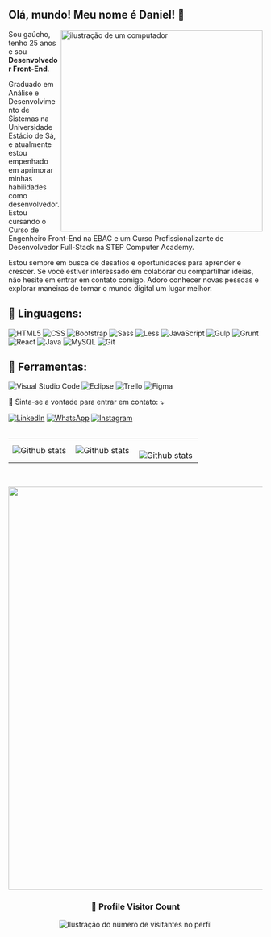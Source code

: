 ## Olá, mundo! Meu nome é <strong>Daniel</strong>! 👋

<img src="https://raw.githubusercontent.com/MicaelliMedeiros/micaellimedeiros/master/image/computer-illustration.png" alt="ilustração de um computador" min-width="400px" max-width="400px" width="400px" align="right">

<p align="left"> 
  Sou gaúcho, tenho 25 anos e sou <strong>Desenvolvedor Front-End</strong>.

Graduado em Análise e Desenvolvimento de Sistemas na Universidade Estácio de Sá, e atualmente estou empenhado em aprimorar minhas habilidades como desenvolvedor. Estou cursando o Curso de Engenheiro Front-End na EBAC e um Curso Profissionalizante de Desenvolvedor Full-Stack na STEP Computer Academy.

Estou sempre em busca de desafios e oportunidades para aprender e crescer. Se você estiver interessado em colaborar ou compartilhar ideias, não hesite em entrar em contato comigo. Adoro conhecer novas pessoas e explorar maneiras de tornar o mundo digital um lugar melhor.

<h2 align="left">
 🦄 Linguagens:
</h2>

![HTML5](https://img.shields.io/badge/-HTML5-333333?style=flat&logo=HTML5)
![CSS](https://img.shields.io/badge/-CSS-333333?style=flat&logo=CSS3&logoColor=1572B6)
![Bootstrap](https://img.shields.io/badge/-Bootstrap-333333?style=flat&logo=Bootstrap&logoColor=007396)
![Sass](https://img.shields.io/badge/-sass-333333?style=flat&logo=sass&logoColor=cc6699)
![Less](https://img.shields.io/badge/-less-333333?style=flat&logo=less&logoColor=007396)
![JavaScript](https://img.shields.io/badge/-JavaScript-333333?style=flat&logo=javascript)
![Gulp](https://img.shields.io/badge/-gulp-333333?style=flat&logo=gulp&logoColor=ff0000)
![Grunt](https://img.shields.io/badge/-grunt-333333?style=flat&logo=grunt&logoColor=ff2233)
![React](https://img.shields.io/badge/-React-333333?style=flat&logo=react)
![Java](https://img.shields.io/badge/-Java-333333?style=flat&logo=Java&logoColor=007396)
![MySQL](https://img.shields.io/badge/-MySQL-333333?style=flat&logo=mysql)
![Git](https://img.shields.io/badge/-git-333333?style=flat&logo=git&logoColor=ff2233)

<h2 align="left">
  💼 Ferramentas:
</h2>

![Visual Studio Code](https://img.shields.io/badge/-Visual%20Studio%20Code-333333?style=flat&logo=visual-studio-code&logoColor=007ACC)
![Eclipse](https://img.shields.io/badge/-Eclipse-333333?style=flat&logo=eclipse-ide&logoColor=2C2255)
![Trello](https://img.shields.io/badge/-Trello-333333?style=flat&logo=trello&logoColor=007ACC)
![Figma](https://img.shields.io/badge/-Figma-333333?style=flat&logo=figma&logoColor=007ACC)

<p align="left">
  💌 Sinta-se a vontade para entrar em contato: ⤵️
</p>

<a href="https://www.linkedin.com/in/daniel-diego-ribeiro/" title="LinkedIn" target="_blank">
<img src="https://img.shields.io/badge/-Linkedin-0e76a8?style=flat-square&logo=Linkedin&logoColor=white&link=LINK-DO-SEU-LINKEDIN" alt="LinkedIn"/></a>

<a href="https://wa.me/+5554984237101" title="WhatsApp" target="_blank">
<img src="https://img.shields.io/badge/-WhatsApp-25d366?style=flat-square&labelColor=25d366&logo=whatsapp&logoColor=white&link=API-DO-SEU-WHATSAPP" alt="WhatsApp"/></a>

<a href="https://www.instagram.com/ribeiroo.dani/" title="Instagram" target="_blank">
<img src="https://img.shields.io/badge/-Instagram-DF0174?style=flat-square&labelColor=DF0174&logo=instagram&logoColor=white&link=LINK-DO-SEU-INSTAGRAM" alt="Instagram"/></a>
<br>
<br>
<table>
  <tr>
    <td>
      <img
        align="left"
        src="https://github-readme-stats.vercel.app/api?username=danieldribeiro&theme=dark&hide_border=false&include_all_commits=true&count_private=true"
        alt="Github stats"
      />
    </td>
    <td>
      <img
        align="left"
        src="https://github-readme-stats.vercel.app/api/top-langs/?username=danieldribeiro&theme=dark&hide_border=false&include_all_commits=true&count_private=true&layout=compact"
        alt="Github stats"
      />
    </td>
    <td>
      <br />
      <img
        align="left"
        src="https://github-readme-streak-stats.herokuapp.com/?user=danieldribeiro&theme=dark&hide_border=false"
        alt="Github stats"
      />
    </td>
  </tr>
</table>

<br>

<p align="center">
  <a
    href="https://github.com/ryo-ma/github-profile-trophy"
    title="repositório de troféus"
  >
    <img
      width="800"
      src="https://github-profile-trophy.vercel.app/?username=victormoreiraofc&column=8&theme=darkhub&no-frame=true&no-bg=true"
    />
  </a>
</p>

<div align="center">
  <h3><b>📍 Profile Visitor Count</b></h3>
</div>

<p align="center">
  <img
    src="https://profile-counter.glitch.me/danieldribeiro/count.svg"
    alt="Ilustração do número de visitantes no perfil"
  />
</p>
